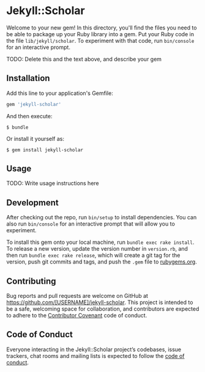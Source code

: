 # Jekyll::Scholar

Welcome to your new gem! In this directory, you'll find the files you need to be able to package up your Ruby library into a gem. Put your Ruby code in the file `lib/jekyll/scholar`. To experiment with that code, run `bin/console` for an interactive prompt.

TODO: Delete this and the text above, and describe your gem

## Installation

Add this line to your application's Gemfile:

```ruby
gem 'jekyll-scholar'
```

And then execute:

    $ bundle

Or install it yourself as:

    $ gem install jekyll-scholar

## Usage

TODO: Write usage instructions here

## Development

After checking out the repo, run `bin/setup` to install dependencies. You can also run `bin/console` for an interactive prompt that will allow you to experiment.

To install this gem onto your local machine, run `bundle exec rake install`. To release a new version, update the version number in `version.rb`, and then run `bundle exec rake release`, which will create a git tag for the version, push git commits and tags, and push the `.gem` file to [rubygems.org](https://rubygems.org).

## Contributing

Bug reports and pull requests are welcome on GitHub at https://github.com/[USERNAME]/jekyll-scholar. This project is intended to be a safe, welcoming space for collaboration, and contributors are expected to adhere to the [Contributor Covenant](http://contributor-covenant.org) code of conduct.

## Code of Conduct

Everyone interacting in the Jekyll::Scholar project’s codebases, issue trackers, chat rooms and mailing lists is expected to follow the [code of conduct](https://github.com/[USERNAME]/jekyll-scholar/blob/master/CODE_OF_CONDUCT.md).
